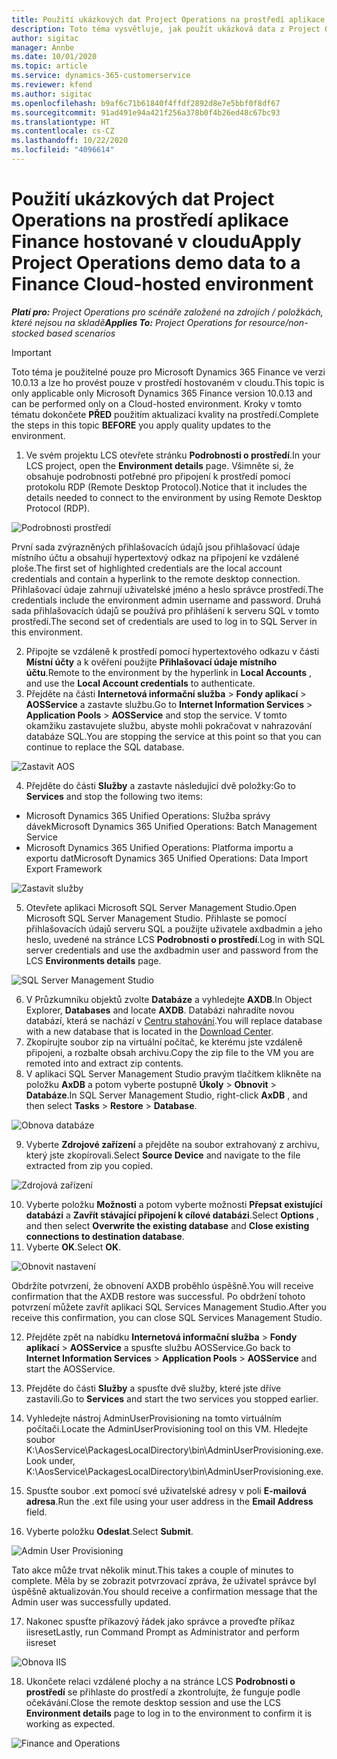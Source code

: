 ```yaml
---
title: Použití ukázkových dat Project Operations na prostředí aplikace Finance hostované v cloudu
description: Toto téma vysvětluje, jak použít ukázková data z Project Operations na prostředí Dynamics 365 Finance hostované v cloudu.
author: sigitac
manager: Annbe
ms.date: 10/01/2020
ms.topic: article
ms.service: dynamics-365-customerservice
ms.reviewer: kfend
ms.author: sigitac
ms.openlocfilehash: b9af6c71b61840f4ffdf2892d8e7e5bbf0f8df67
ms.sourcegitcommit: 91ad491e94a421f256a378b0f4b26ed48c67bc93
ms.translationtype: HT
ms.contentlocale: cs-CZ
ms.lasthandoff: 10/22/2020
ms.locfileid: "4096614"
---
```

# <a name="apply-project-operations-demo-data-to-a-finance-cloud-hosted-environment"></a><span data-ttu-id="4bf13-103">Použití ukázkových dat Project Operations na prostředí aplikace Finance hostované v cloudu</span><span class="sxs-lookup"><span data-stu-id="4bf13-103">Apply Project Operations demo data to a Finance Cloud-hosted environment</span></span>

<span data-ttu-id="4bf13-104">_**Platí pro:** Project Operations pro scénáře založené na zdrojích / položkách, které nejsou na skladě_</span><span class="sxs-lookup"><span data-stu-id="4bf13-104">_**Applies To:** Project Operations for resource/non-stocked based scenarios_</span></span>

> [!IMPORTANT]
> <span data-ttu-id="4bf13-105">Toto téma je použitelné pouze pro Microsoft Dynamics 365 Finance ve verzi 10.0.13 a lze ho provést pouze v prostředí hostovaném v cloudu.</span><span class="sxs-lookup"><span data-stu-id="4bf13-105">This topic is only applicable only Microsoft Dynamics 365 Finance version 10.0.13 and can be performed only on a Cloud-hosted environment.</span></span> <span data-ttu-id="4bf13-106">Kroky v tomto tématu dokončete **PŘED** použitím aktualizací kvality na prostředí.</span><span class="sxs-lookup"><span data-stu-id="4bf13-106">Complete the steps in this topic **BEFORE** you apply quality updates to the environment.</span></span>

1. <span data-ttu-id="4bf13-107">Ve svém projektu LCS otevřete stránku **Podrobnosti o prostředí**.</span><span class="sxs-lookup"><span data-stu-id="4bf13-107">In your LCS project, open the **Environment details** page.</span></span> <span data-ttu-id="4bf13-108">Všimněte si, že obsahuje podrobnosti potřebné pro připojení k prostředí pomocí protokolu RDP (Remote Desktop Protocol).</span><span class="sxs-lookup"><span data-stu-id="4bf13-108">Notice that it includes the details needed to connect to the environment by using Remote Desktop Protocol (RDP).</span></span>

![Podrobnosti prostředí ](./media/1EnvironmentDetails.png)

<span data-ttu-id="4bf13-110">První sada zvýrazněných přihlašovacích údajů jsou přihlašovací údaje místního účtu a obsahují hypertextový odkaz na připojení ke vzdálené ploše.</span><span class="sxs-lookup"><span data-stu-id="4bf13-110">The first set of highlighted credentials are the local account credentials and contain a hyperlink to the remote desktop connection.</span></span> <span data-ttu-id="4bf13-111">Přihlašovací údaje zahrnují uživatelské jméno a heslo správce prostředí.</span><span class="sxs-lookup"><span data-stu-id="4bf13-111">The credentials include the environment admin username and password.</span></span> <span data-ttu-id="4bf13-112">Druhá sada přihlašovacích údajů se používá pro přihlášení k serveru SQL v tomto prostředí.</span><span class="sxs-lookup"><span data-stu-id="4bf13-112">The second set of credentials are used to log in to SQL Server in this environment.</span></span>

2. <span data-ttu-id="4bf13-113">Připojte se vzdáleně k prostředí pomocí hypertextového odkazu v části **Místní účty** a k ověření použijte **Přihlašovací údaje místního účtu**.</span><span class="sxs-lookup"><span data-stu-id="4bf13-113">Remote to the environment by the hyperlink in **Local Accounts** , and use the **Local Account credentials** to authenticate.</span></span>
3. <span data-ttu-id="4bf13-114">Přejděte na části **Internetová informační služba** > **Fondy aplikací** > **AOSService** a zastavte službu.</span><span class="sxs-lookup"><span data-stu-id="4bf13-114">Go to **Internet Information Services** > **Application Pools** > **AOSService** and stop the service.</span></span> <span data-ttu-id="4bf13-115">V tomto okamžiku zastavujete službu, abyste mohli pokračovat v nahrazování databáze SQL.</span><span class="sxs-lookup"><span data-stu-id="4bf13-115">You are stopping the service at this point so that you can continue to replace the SQL database.</span></span>

![Zastavit AOS](./media/2StopAOS.png)

4. <span data-ttu-id="4bf13-117">Přejděte do části **Služby** a zastavte následující dvě položky:</span><span class="sxs-lookup"><span data-stu-id="4bf13-117">Go to **Services** and stop the following two items:</span></span>

- <span data-ttu-id="4bf13-118">Microsoft Dynamics 365 Unified Operations: Služba správy dávek</span><span class="sxs-lookup"><span data-stu-id="4bf13-118">Microsoft Dynamics 365 Unified Operations: Batch Management Service</span></span>
- <span data-ttu-id="4bf13-119">Microsoft Dynamics 365 Unified Operations: Platforma importu a exportu dat</span><span class="sxs-lookup"><span data-stu-id="4bf13-119">Microsoft Dynamics 365 Unified Operations: Data Import Export Framework</span></span>

![Zastavit služby](./media/3StopServices.png)

5. <span data-ttu-id="4bf13-121">Otevřete aplikaci Microsoft SQL Server Management Studio.</span><span class="sxs-lookup"><span data-stu-id="4bf13-121">Open Microsoft SQL Server Management Studio.</span></span> <span data-ttu-id="4bf13-122">Přihlaste se pomocí přihlašovacích údajů serveru SQL a použijte uživatele axdbadmin a jeho heslo, uvedené na stránce LCS **Podrobnosti o prostředí**.</span><span class="sxs-lookup"><span data-stu-id="4bf13-122">Log in with SQL server credentials and use the axdbadmin user and password from the LCS **Environments details** page.</span></span>

![SQL Server Management Studio](./media/4SSMS.png)

6. <span data-ttu-id="4bf13-124">V Průzkumníku objektů zvolte **Databáze** a vyhledejte **AXDB**.</span><span class="sxs-lookup"><span data-stu-id="4bf13-124">In Object Explorer, **Databases** and locate **AXDB**.</span></span> <span data-ttu-id="4bf13-125">Databázi nahradíte novou databází, která se nachází v [Centru stahování](https://download.microsoft.com/download/1/a/3/1a314bd2-b082-4a87-abdc-1ba26c92b63d/ProjOpsDemoDataFOGARelease.zip).</span><span class="sxs-lookup"><span data-stu-id="4bf13-125">You will replace database with a new database that is located in the [Download Center](https://download.microsoft.com/download/1/a/3/1a314bd2-b082-4a87-abdc-1ba26c92b63d/ProjOpsDemoDataFOGARelease.zip).</span></span> 
7. <span data-ttu-id="4bf13-126">Zkopírujte soubor zip na virtuální počítač, ke kterému jste vzdáleně připojeni, a rozbalte obsah archivu.</span><span class="sxs-lookup"><span data-stu-id="4bf13-126">Copy the zip file to the VM you are remoted into and extract zip contents.</span></span>
8. <span data-ttu-id="4bf13-127">V aplikaci SQL Server Management Studio pravým tlačítkem klikněte na položku **AxDB** a potom vyberte postupně **Úkoly** > **Obnovit** > **Databáze**.</span><span class="sxs-lookup"><span data-stu-id="4bf13-127">In SQL Server Management Studio, right-click **AxDB** , and then select **Tasks** > **Restore** > **Database**.</span></span>

![Obnova databáze](./media/5RestoreDatabase.png)

9. <span data-ttu-id="4bf13-129">Vyberte **Zdrojové zařízení** a přejděte na soubor extrahovaný z archivu, který jste zkopírovali.</span><span class="sxs-lookup"><span data-stu-id="4bf13-129">Select **Source Device** and navigate to the file extracted from zip you copied.</span></span>

![Zdrojová zařízení](./media/6SourceDevice.png)

10. <span data-ttu-id="4bf13-131">Vyberte položku **Možnosti** a potom vyberte možnosti **Přepsat existující databázi** a **Zavřít stávající připojení k cílové databázi**.</span><span class="sxs-lookup"><span data-stu-id="4bf13-131">Select **Options** , and then select **Overwrite the existing database** and **Close existing connections to destination database**.</span></span> 
11. <span data-ttu-id="4bf13-132">Vyberte **OK**.</span><span class="sxs-lookup"><span data-stu-id="4bf13-132">Select **OK**.</span></span>

![Obnovit nastavení](./media/7RestoreSetting.png)

<span data-ttu-id="4bf13-134">Obdržíte potvrzení, že obnovení AXDB proběhlo úspěšně.</span><span class="sxs-lookup"><span data-stu-id="4bf13-134">You will receive confirmation that the AXDB restore was successful.</span></span> <span data-ttu-id="4bf13-135">Po obdržení tohoto potvrzení můžete zavřít aplikaci SQL Services Management Studio.</span><span class="sxs-lookup"><span data-stu-id="4bf13-135">After you receive this confirmation, you can close SQL Services Management Studio.</span></span>

12. <span data-ttu-id="4bf13-136">Přejděte zpět na nabídku **Internetová informační služba** > **Fondy aplikací** > **AOSService** a spusťte službu AOSService.</span><span class="sxs-lookup"><span data-stu-id="4bf13-136">Go back to **Internet Information Services** > **Application Pools** > **AOSService** and start the AOSService.</span></span>
13. <span data-ttu-id="4bf13-137">Přejděte do části **Služby** a spusťte dvě služby, které jste dříve zastavili.</span><span class="sxs-lookup"><span data-stu-id="4bf13-137">Go to **Services** and start the two services you stopped earlier.</span></span>

14. <span data-ttu-id="4bf13-138">Vyhledejte nástroj AdminUserProvisioning na tomto virtuálním počítači.</span><span class="sxs-lookup"><span data-stu-id="4bf13-138">Locate the AdminUserProvisioning tool on this VM.</span></span> <span data-ttu-id="4bf13-139">Hledejte soubor K:\AosService\PackagesLocalDirectory\bin\AdminUserProvisioning.exe.</span><span class="sxs-lookup"><span data-stu-id="4bf13-139">Look under, K:\AosService\PackagesLocalDirectory\bin\AdminUserProvisioning.exe.</span></span>
15. <span data-ttu-id="4bf13-140">Spusťte soubor .ext pomocí své uživatelské adresy v poli **E-mailová adresa**.</span><span class="sxs-lookup"><span data-stu-id="4bf13-140">Run the .ext file using your user address in the **Email Address** field.</span></span> 
16. <span data-ttu-id="4bf13-141">Vyberte položku **Odeslat**.</span><span class="sxs-lookup"><span data-stu-id="4bf13-141">Select **Submit**.</span></span>

![Admin User Provisioning](./media/8AdminUserProvisioning.png)

<span data-ttu-id="4bf13-143">Tato akce může trvat několik minut.</span><span class="sxs-lookup"><span data-stu-id="4bf13-143">This takes a couple of minutes to complete.</span></span> <span data-ttu-id="4bf13-144">Měla by se zobrazit potvrzovací zpráva, že uživatel správce byl úspěšně aktualizován.</span><span class="sxs-lookup"><span data-stu-id="4bf13-144">You should receive a confirmation message that the Admin user was successfully updated.</span></span>

17. <span data-ttu-id="4bf13-145">Nakonec spusťte příkazový řádek jako správce a proveďte příkaz iisreset</span><span class="sxs-lookup"><span data-stu-id="4bf13-145">Lastly, run Command Prompt as Administrator and perform iisreset</span></span>

![Obnova IIS](./media/9IISReset.png)

18. <span data-ttu-id="4bf13-147">Ukončete relaci vzdálené plochy a na stránce LCS **Podrobnosti o prostředí** se přihlaste do prostředí a zkontrolujte, že funguje podle očekávání.</span><span class="sxs-lookup"><span data-stu-id="4bf13-147">Close the remote desktop session and use the LCS **Environment details** page to log in to the environment to confirm it is working as expected.</span></span>

![Finance and Operations](./media/10FinanceAndOperations.png)
